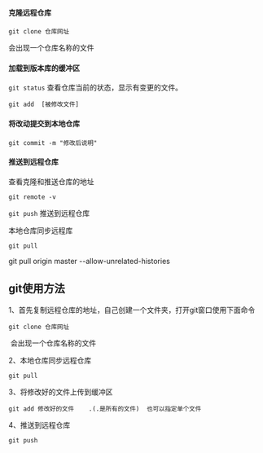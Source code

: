 #### 克隆远程仓库

`git clone 仓库网址` 

会出现一个仓库名称的文件



#### 加载到版本库的缓冲区

`git status`  查看仓库当前的状态，显示有变更的文件。

`git add  [被修改文件]`



#### 将改动提交到本地仓库

`git commit -m "修改后说明"`

 

#### 推送到远程仓库

查看克隆和推送仓库的地址

`git remote -v`

`git push` 推送到远程仓库



本地仓库同步远程库

```
git pull
```

git pull origin master --allow-unrelated-histories



## git使用方法

1、首先复制远程仓库的地址，自己创建一个文件夹，打开git窗口使用下面命令

```
git clone 仓库网址
```

​	会出现一个仓库名称的文件

2、本地仓库同步远程仓库

```
git pull
```

3、将修改好的文件上传到缓冲区

```
git add 修改好的文件    .(.是所有的文件)  也可以指定单个文件
```

4、推送到远程仓库

```
git push
```

